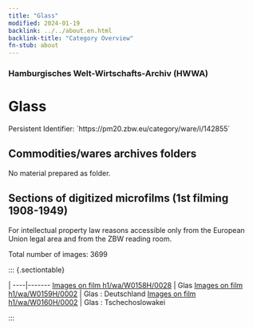 ```yaml
---
title: "Glass"
modified: 2024-01-19
backlink: ../../about.en.html
backlink-title: "Category Overview"
fn-stub: about
---
```


### Hamburgisches Welt-Wirtschafts-Archiv (HWWA)

# Glass

<div class="hint">Persistent Identifier: `https://pm20.zbw.eu/category/ware/i/142855`</div>







## Commodities/wares archives folders





No material prepared as folder.



<a id="filmsections" />

## Sections of digitized microfilms (1st filming 1908-1949)

<p>For intellectual property law reasons accessible only from the European Union legal area and from the ZBW reading room.</p>



<p>Total number of images: 3699</p>




::: {.sectiontable}

 | 
----|-------
<a class="btn" href="https://pm20.zbw.eu/film/h1/wa/W0158H/0028" rel="nofollow">Images on film h1/wa/W0158H/0028</a> | Glas
<a class="btn" href="https://pm20.zbw.eu/film/h1/wa/W0159H/0002" rel="nofollow">Images on film h1/wa/W0159H/0002</a> | Glas : Deutschland
<a class="btn" href="https://pm20.zbw.eu/film/h1/wa/W0160H/0002" rel="nofollow">Images on film h1/wa/W0160H/0002</a> | Glas : Tschechoslowakei


:::
















